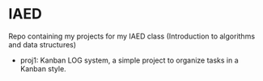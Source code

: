 # IAED
Repo containing my projects for my IAED class (Introduction to algorithms and data structures)

- proj1: Kanban LOG system, a simple project to organize tasks in a Kanban style.

